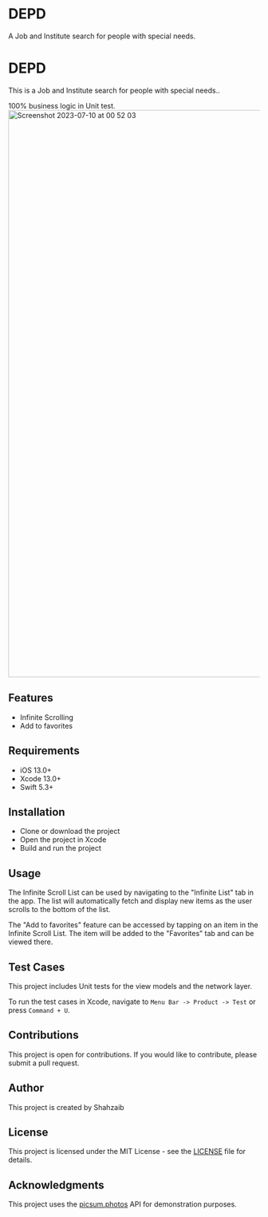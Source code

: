 # DEPD
A Job and Institute search for people with special needs. 

<h1>DEPD</h1><p>This is a Job and Institute search for people with special needs..</p>



100% business logic in Unit test. 
<img width="1137" alt="Screenshot 2023-07-10 at 00 52 03" src="https://github.com/itsMeSib/InfiniteImageList/assets/99397904/70a176e8-761c-4ab2-a998-138502b8e231">


<h2>Features</h2><ul><li>Infinite Scrolling</li><li>Add to favorites</li></ul><h2>Requirements</h2><ul><li>iOS 13.0+</li><li>Xcode 13.0+</li><li>Swift 5.3+</li></ul><h2>Installation</h2><ul><li>Clone or download the project</li><li>Open the project in Xcode</li><li>Build and run the project</li></ul><h2>Usage</h2><p>The Infinite Scroll List can be used by navigating to the "Infinite List" tab in the app. The list will automatically fetch and display new items as the user scrolls to the bottom of the list.</p><p>The "Add to favorites" feature can be accessed by tapping on an item in the Infinite Scroll List. The item will be added to the "Favorites" tab and can be viewed there.</p><h2>Test Cases</h2><p>This project includes Unit tests for the view models and the network layer.</p><p>To run the test cases in Xcode, navigate to <code>Menu Bar -&gt; Product -&gt; Test</code> or press <code>Command + U</code>.</p><h2>Contributions</h2><p>This project is open for contributions. If you would like to contribute, please submit a pull request.</p><h2>Author</h2><p>This project is created by Shahzaib</p><h2>License</h2><p>This project is licensed under the MIT License - see the <a href="LICENSE" target="_new">LICENSE</a> file for details.</p><h2>Acknowledgments</h2><p>This project uses the <a href="https://picsum.photos/" target="_new">picsum.photos</a> API for demonstration purposes.</p>
